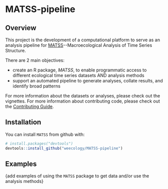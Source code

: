 # MATSS-pipeline

## Overview
This project is the development of a computational platform to serve as an analysis pipeline for [MATSS](https://github.com/weecology/MATSS)--Macroecological Analysis of Time Series Structure.

There are 2 main objectives:

* create an R package, *MATSS*, to enable programmatic access to different ecological time series datasets AND analysis methods
* support an automated pipeline to generate analyses, collate results, and identify broad patterns

For more information about the datasets or analyses, please check out the vignettes.
For more information about contributing code, please check out the [Contributing Guide](CONTRIBUTING.md).

## Installation

You can install `MATSS` from github with:

``` r
# install.packages("devtools")
devtools::install_github("weecology/MATSS-pipeline")
```

## Examples

{add examples of using the `MATSS` package to get data and/or use the analysis methods}

